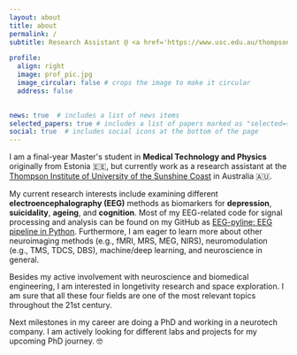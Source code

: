 ```yaml
---
layout: about
title: about
permalink: /
subtitle: Research Assistant @ <a href='https://www.usc.edu.au/thompson-institute'>Thompson Institute, UniSC</a>.

profile:
  align: right
  image: prof_pic.jpg
  image_circular: false # crops the image to make it circular
  address: false
    

news: true  # includes a list of news items
selected_papers: true # includes a list of papers marked as "selected={true}"
social: true  # includes social icons at the bottom of the page
---
```


I am a final-year Master's student in **Medical Technology and Physics** originally from Estonia :estonia:, but currently work as a research assistant at the [Thompson Institute of University of the Sunshine Coast](https://www.usc.edu.au/thompson-institute) in Australia :australia:.

My current research interests include examining different **electroencephalography (EEG)** methods as biomarkers for **depression**, **suicidality**, **ageing**, and **cognition**. Most of my EEG-related code for signal processing and analysis can be found on my GitHub as [EEG-pyline: EEG pipeline in Python](https://github.com/teanijarv/EEG-pyline/). Furthermore, I am eager to learn more about other neuroimaging methods (e.g., fMRI, MRS, MEG, NIRS), neuromodulation (e.g., TMS, TDCS, DBS), machine/deep learning, and neuroscience in general.

Besides my active involvement with neuroscience and biomedical engineering, I am interested in longetivity research and space exploration. I am sure that all these four fields are one of the most relevant topics throughout the 21st century.

Next milestones in my career are doing a PhD and working in a neurotech company. I am actively looking for different labs and projects for my upcoming PhD journey. :nerd_face: